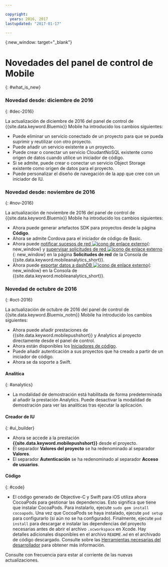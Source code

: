 ```yaml
---

copyright:
  years: 2016, 2017
lastupdated: "2017-01-17"

---
```

{:new_window: target="_blank"}

# Novedades del panel de control de Mobile
{: #what_is_new}

### Novedad desde: diciembre de 2016
{: #dec-2016}

La actualización de diciembre de 2016 del panel de control de {{site.data.keyword.Bluemix}} Mobile ha introducido los cambios siguientes:

   * Puede eliminar un servicio conectado de un proyecto para que se pueda suprimir y reutilizar con otro proyecto.  
   * Puede añadir un servicio existente a un proyecto. 
   * Puede crear o conectar un servicio CloudantNoSQL existente como origen de datos cuando utilice un iniciador de código. 
   * Si se admite, puede crear o conectar un servicio Object Storage existente como origen de datos para el proyecto. 
   * Puede personalizar el diseño de navegación de la app que cree con un iniciador de IU.  
   

### Novedad desde: noviembre de 2016
{: #nov-2016}

La actualización de noviembre de 2016 del panel de control de {{site.data.keyword.Bluemix}} Mobile ha introducido los cambios siguientes:

   * Ahora puede generar artefactos SDK para proyectos desde la página **Código**. 
   * Ahora se admite Cordova para el iniciador de código de Basic. 
   * Ahora puede [notificar sucesos de red ![icono de enlace externo](../icons/launch-glyph.svg "icono de enlace externo")](/docs/services/mobileanalytics/sdk.html#network-requests "icono de enlace externo"){: new_window} y [supervisar solicitudes de red ![icono de enlace externo](../icons/launch-glyph.svg "icono de enlace externo")](/docs/services/mobileanalytics/app-monitoring.html#monitor-network-requests "icono de enlace externo"){: new_window} en la página **Solicitudes de red** de la Consola de {{site.data.keyword.mobileanalytics_short}}. 
   * Ahora puede [exportar datos a dashDB ![icono de enlace externo](../icons/launch-glyph.svg "icono de enlace externo")](/docs/services/mobileanalytics/app-monitoring.html#dashdb "icono de enlace externo"){: new_window} en la Consola de {{site.data.keyword.mobileanalytics_short}}. 


### Novedad de octubre de 2016
{: #oct-2016}

La actualización de octubre de 2016 del panel de control de {{site.data.keyword.Bluemix_notm}} Mobile ha introducido los cambios siguientes:

   * Ahora puede añadir prestaciones de {{site.data.keyword.mobilepushshort}} y Analytics al proyecto directamente desde el panel de control.
   * Ahora están disponibles los [Iniciadores de código](starters.html#Code_Starter).
   * Puede añadir autenticación a sus proyectos que ha creado a partir de un iniciador de código.
   * Ahora se da soporte a Swift.


#### Analítica
{: #analytics}

   * La modalidad de demostración está habilitada de forma predeterminada al añadir la prestación Analytics. Puede desactivar la modalidad de demostración para ver las analíticas tras ejecutar la aplicación.


#### Creador de IU
{: #ui_builder}

   * Ahora se accede a la prestación **{{site.data.keyword.mobilepushshort}}** desde el proyecto.
   * El separador **Valores del proyecto** se ha redenominado al separador **Valores**.
   * El separador **Autenticación** se ha redenominado al separador **Acceso de usuarios**.


#### Código
{: #code}

   * El código generado de Objective-C y Swift para iOS utiliza ahora CocoaPods para gestionar las dependencias. Esto significa que tiene que instalar CocoaPods. Para instalarlo, ejecute `sudo gem install cocoapods`. Una vez que CocoaPods se haya instalado, ejecute `pod setup` para configurarlo (si aún no se ha configurado). Finalmente, ejecute `pod install` para descargar e instalar las dependencias del proyecto necesarias antes de abrir el archivo `.xcworkspace` en Xcode. Hay detalles adicionales disponibles en el archivo `README.md` en el archivado de código descargado. Consulte sobre las [Herramientas necesarias del desarrollador](get_code.html#prereq-dev-tools) para obtener más información.

Consulte con frecuencia para estar al corriente de las nuevas actualizaciones.
